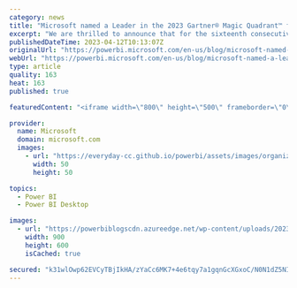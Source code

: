 ```yaml
---
category: news
title: "Microsoft named a Leader in the 2023 Gartner® Magic Quadrant™ for Analytics and BI Platforms"
excerpt: "We are thrilled to announce that for the sixteenth consecutive year, Microsoft has been positioned as a Leader in the 2023 Gartner Magic Quadrant for Analytics and Business Intelligence Platforms. Microsoft has also been positioned furthest to the right for Completeness of Vision, and highest in the"
publishedDateTime: 2023-04-12T10:13:07Z
originalUrl: "https://powerbi.microsoft.com/en-us/blog/microsoft-named-a-leader-in-the-2023-gartner-magic-quadrant-for-analytics-and-bi-platforms/"
webUrl: "https://powerbi.microsoft.com/en-us/blog/microsoft-named-a-leader-in-the-2023-gartner-magic-quadrant-for-analytics-and-bi-platforms/"
type: article
quality: 163
heat: 163
published: true

featuredContent: "<iframe width=\"800\" height=\"500\" frameborder=\"0\" src=\"https://www.youtube.com/embed/rQfUo3PN0zw\" allow=\"accelerometer; autoplay; encrypted-media; gyroscope; picture-in-picture\" allowfullscreen></iframe>"

provider:
  name: Microsoft
  domain: microsoft.com
  images:
    - url: "https://everyday-cc.github.io/powerbi/assets/images/organizations/microsoft.com-50x50.jpg"
      width: 50
      height: 50

topics:
  - Power BI
  - Power BI Desktop

images:
  - url: "https://powerbiblogscdn.azureedge.net/wp-content/uploads/2023/04/WCO18_workCouch_001_v2.jpg"
    width: 900
    height: 600
    isCached: true

secured: "k31wlOwp62EVCyTBjIkHA/zYaCc6MK7+4e6tqy7a1gqnGcXGxoC/N0N1dZ5NIHIV13e8aAw2q7L1SN4AwXfQLEWRmNbde7napGXDFIZ0FG5ori3tBM+9cLeSBgyPkXygQdEx8NNZIv044JgaTVPZhwOEmEDDUn0byH6Lc+NgigezIB9No8+MHeKeTC/4RB/fUT9+XnUmPcsdJ20E97D6OvPOXja+7XTsgER5derysNnJoLMpfi+/bpxLqbk+fZ8qt4AHLAAgt2CCSpjbefW/DhBMSt+xl9tVoLLwuGF0TI/rzIw33/tbfImZI0ka1ZQU9AfDma3pDlnWo+S7LEhOrsCwIPMR2UizojZIhcJokN16eo9Vya/8rrOee7hqrhsRN+rNIk63KbwXXzxFspxuqjYa0mBGkFWw/MDF3J02Pwg=;LdoLOWChyrt43n8h54+YWQ=="
---
```


